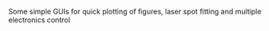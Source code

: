 Some simple GUIs for quick plotting of figures, laser spot fitting and multiple electronics control
